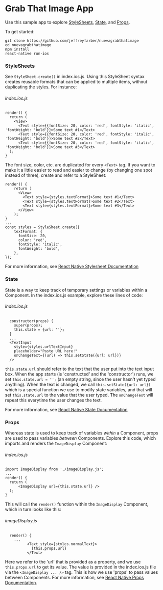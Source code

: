 # Grab That Image App
Use this sample app to explore [StyleSheets](#stylesheets), [State](#state), and [Props](#props).

To get started:
```
git clone https://github.com/jeffreyfarber/nuevagrabthatimage
cd nuevagrabthatimage
npm install
react-native run-ios
```

### StyleSheets
See `StyleSheet.create()` in index.ios.js.  Using this StyleSheet syntax creates reusable formats that can be applied to multiple items, without duplicating the styles.  For instance:
###### index.ios.js
```
render() {
  return (
    <View>
      <Text style={{fontSize: 20, color: 'red', fontStyle: 'italic', 'fontWeight: 'bold'}}>Some text #1</Text>
      <Text style={{fontSize: 20, color: 'red', fontStyle: 'italic', 'fontWeight: 'bold'}}>Some text #2</Text>
      <Text style={{fontSize: 20, color: 'red', fontStyle: 'italic', 'fontWeight: 'bold'}}>Some text #3</Text>
  );
}
```
The font size, color, etc. are duplicated for every `<Text>` tag.  If you want to make it a little easier to read and easier to change (by changing one spot instead of three), create and refer to a StyleSheet:
```
render() {
    return (
      <View>
        <Text style={styles.textFormat}>Some text #1</Text>
        <Text style={styles.textFormat}>Some text #2</Text>
        <Text style={styles.textFormat}>Some text #3</Text>
      </View>
    );
}
...
const styles = StyleSheet.create({
    textFormat: {
      fontSize: 20,
      color: 'red',
      fontStyle: 'italic',
      fontWeight: 'bold',
    },
});
```
For more information, see [React Native Stylesheet Documentation](https://facebook.github.io/react-native/docs/stylesheet.html)

### State
State is a way to keep track of temporary settings or variables within a Component.  In the index.ios.js example, explore these lines of code:
###### index.ios.js
```
  constructor(props) {
    super(props);
    this.state = {url: ''};
  }
  ...
  <TextInput
    style={styles.urlTextInput}
    placeholder="Paste URL here!"
    onChangeText={(url) => this.setState({url: url})}
  />
```
`this.state.url` should refer to the text that the user put into the text input box.  When the app starts (is 'constructed' and the 'constructor') runs, we set `this.state.url = '';` (an empty string, since the user hasn't yet typed anything).  When the text is changed, we call `this.setState({url: url})` which is a special function we use to modify state variables, and that will set `this.state.url` to the value that the user typed.  The `onChangeText` will repeat this everytime the user changes the text.

For more information, see [React Native State Documentation](https://facebook.github.io/react-native/docs/state.html)

### Props
Whereas state is used to keep track of variables _within_ a Component, props are used to pass variables _between_ Components.  Explore this code, which imports and renders the `ImageDisplay` Component:
###### index.ios.js
```
import ImageDisplay from './imageDisplay.js';
...
render() {
  return (
      <ImageDisplay url={this.state.url} />
  );
}
```
This will call the `render()` function within the `ImageDisplay` Component, which in turn looks like this:
###### imageDisplay.js
```
  render() {
    ...
          <Text style={styles.normalText}>
            {this.props.url}
          </Text>
```
Here we refer to the 'url' that is provided as a property, and we use `this.props.url` to get its value.  The value is provided in the index.ios.js file via the `<ImageDisplay ... />` tag.  This is how we use 'props' to pass values between Components.  For more information, see [React Native Props Documentation](https://facebook.github.io/react-native/docs/props.html).
